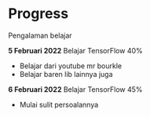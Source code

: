 # Progress
Pengalaman belajar

**5 Februari 2022**
Belajar TensorFlow 40%
  * Belajar dari youtube mr bourkle
  * Belajar baren lib lainnya juga

**6 Februari 2022**
Belajar TensorFlow 45%
  * Mulai sulit persoalannya 
